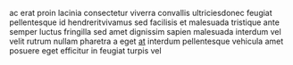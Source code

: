 ac erat proin lacinia consectetur viverra convallis ultriciesdonec feugiat
pellentesque id hendreritvivamus sed facilisis et malesuada tristique ante
semper luctus fringilla sed amet dignissim sapien malesuada interdum vel velit
rutrum nullam pharetra a eget [at](generated_webpages/viverra2.md) interdum
pellentesque vehicula amet posuere eget efficitur in feugiat turpis vel